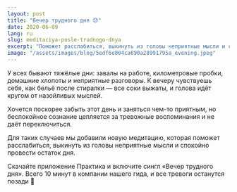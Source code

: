 ```yaml
---
layout: post
title: "Вечер трудного дня 😓"
date: 2020-06-09
lang: ru
slug: meditaciya-posle-trudnogo-dnya
excerpt: "Поможет расслабиться, выкинуть из головы неприятные мысли и спокойно провести остаток тяжёлого дня."
image: "/assets/images/blog/5edf6e004ca690a28991795a_evening.jpeg"
---
```



У всех бывают тяжёлые дни: завалы на работе, километровые пробки, домашние хлопоты и неприятные разговоры. К вечеру чувствуешь себя, как бельё после стиралки — все соки выжаты, и голова идёт кругом от назойливых мыслей.

Хочется поскорее забыть этот день и заняться чем-то приятным, но беспокойное сознание цепляется за тревожные воспоминания и не даёт переключиться.

Для таких случаев мы добавили новую медитацию, которая&nbsp;поможет расслабиться, выкинуть из головы неприятные мысли и спокойно провести остаток дня.

Скачайте приложение Практика и включите сингл «Вечер трудного дня». Всего 10&nbsp;минут в компании нашего гида, и все тревоги останутся позади 🤗
‍
